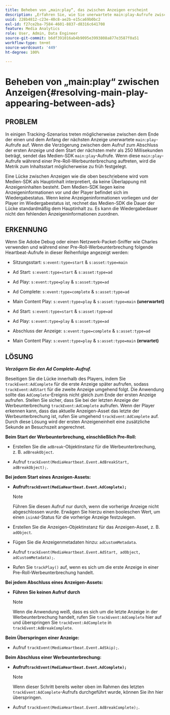 ```yaml
---
title: Beheben von „main:play“, das zwischen Anzeigen erscheint
description: „Erfahren Sie, wie Sie unerwartete main:play-Aufrufe zwischen Anzeigen behandeln.“
uuid: 228b4812-c23e-40c8-ae2b-e15ca69b0bc2
exl-id: f27ce2ba-7584-4601-8837-d8316c641708
feature: Media Analytics
role: User, Admin, Data Engineer
source-git-commit: b6df391016ab4b9095e3993808a877e3587f0a51
workflow-type: tm+mt
source-wordcount: '449'
ht-degree: 100%

---
```


# Beheben von „main:play“ zwischen Anzeigen{#resolving-main-play-appearing-between-ads}

## PROBLEM

In einigen Tracking-Szenarios treten möglicherweise zwischen dem Ende der einen und dem Anfang der nächsten Anzeige unerwartete `main:play`-Aufrufe auf. Wenn die Verzögerung zwischen dem Aufruf zum Abschluss der ersten Anzeige und dem Start der nächsten mehr als 250 Millisekunden beträgt, sendet das Medien-SDK `main:play`-Aufrufe. Wenn diese `main:play`-Aufrufe während einer Pre-Roll-Werbeunterbrechung auftreten, wird die Metrik zum Inhaltsstart möglicherweise zu früh festgelegt.

Eine Lücke zwischen Anzeigen wie die oben beschriebene wird vom Medien-SDK als Hauptinhalt interpretiert, da keine Überlappung mit Anzeigeninhalten besteht. Dem Medien-SDK liegen keine Anzeigeninformationen vor und der Player befindet sich im Wiedergabestatus. Wenn keine Anzeigeninformationen vorliegen und der Player im Wiedergabestatus ist, rechnet das Medien-SDK die Dauer der Lücke standardmäßig dem Hauptinhalt zu. Es kann die Wiedergabedauer nicht den fehlenden Anzeigeninformationen zuordnen.

## ERKENNUNG

Wenn Sie Adobe Debug oder einen Netzwerk-Packet-Sniffer wie Charles verwenden und während einer Pre-Roll-Werbeunterbrechung folgende Heartbeat-Aufrufe in dieser Reihenfolge angezeigt werden:

* Sitzungsstart: `s:event:type=start` &amp; `s:asset:type=main`
* Ad Start: `s:event:type=start` &amp; `s:asset:type=ad`
* Ad Play: `s:event:type=play` &amp; `s:asset:type=ad`
* Ad Complete: `s:event:type=complete` &amp; `s:asset:type=ad`
* Main Content Play: `s:event:type=play` &amp; `s:asset:type=main` **(unerwartet)**

* Ad Start: `s:event:type=start` &amp; `s:asset:type=ad`
* Ad Play: `s:event:type=play` &amp; `s:asset:type=ad`
* Abschluss der Anzeige: `s:event:type=complete` &amp; `s:asset:type=ad`
* Main Content Play: `s:event:type=play` &amp; `s:asset:type=main` **(erwartet)**

## LÖSUNG

***Verzögern Sie den Ad Complete-Aufruf.***

Beseitigen Sie die Lücke innerhalb des Players, indem Sie `trackEvent:AdComplete` für die erste Anzeige später aufrufen, sodass `trackEvent:AdStart` für die zweite Anzeige umgehend folgt. Die Anwendung sollte das `AdComplete`-Ereignis nicht gleich zum Ende der ersten Anzeige aufrufen. Stellen Sie sicher, dass Sie bei der letzten Anzeige der Werbeunterbrechung `trackEvent:AdComplete` aufrufen. Wenn der Player erkennen kann, dass das aktuelle Anzeigen-Asset das letzte der Werbeunterbrechung ist, rufen Sie umgehend `trackEvent:AdComplete` auf. Durch diese Lösung wird der ersten Anzeigeneinheit eine zusätzliche Sekunde an Besuchszeit angerechnet.

**Beim Start der Werbeunterbrechung, einschließlich Pre-Roll:**

* Erstellen Sie die `adBreak`-Objektinstanz für die Werbeunterbrechung, z. B. `adBreakObject`.

* Aufruf `trackEvent(MediaHeartbeat.Event.AdBreakStart, adBreakObject);`.

**Bei jedem Start eines Anzeigen-Assets:**

* **Aufruf`trackEvent(MediaHeartbeat.Event.AdComplete);`**

   >[!NOTE]
   >
   >Führen Sie diesen Aufruf nur durch, wenn die vorherige Anzeige nicht abgeschlossen wurde. Erwägen Sie hierzu einen booleschen Wert, um einen `isinAd`-Status für die vorherige Anzeige festzulegen.

* Erstellen Sie die Anzeigen-Objektinstanz für das Anzeigen-Asset, z. B. `adObject`.
* Fügen Sie die Anzeigenmetadaten hinzu: `adCustomMetadata`.
* Aufruf `trackEvent(MediaHeartbeat.Event.AdStart, adObject, adCustomMetadata);`.
* Rufen Sie `trackPlay()` auf, wenn es sich um die erste Anzeige in einer Pre-Roll-Werbeunterbrechung handelt.

**Bei jedem Abschluss eines Anzeigen-Assets:**

* **Führen Sie keinen Aufruf durch**

   >[!NOTE]
   >
   >Wenn die Anwendung weiß, dass es sich um die letzte Anzeige in der Werbeunterbrechung handelt, rufen Sie `trackEvent:AdComplete` hier auf und überspringen Sie `trackEvent:AdComplete` in `trackEvent:AdBreakComplete`.

**Beim Überspringen einer Anzeige:**

* Aufruf `trackEvent(MediaHeartbeat.Event.AdSkip);`.

**Beim Abschluss einer Werbeunterbrechung:**

* **Aufruf`trackEvent(MediaHeartbeat.Event.AdComplete);`**

   >[!NOTE]
   >
   >Wenn dieser Schritt bereits weiter oben im Rahmen des letzten `trackEvent:AdComplete`-Aufrufs durchgeführt wurde, können Sie ihn hier überspringen.

* Aufruf `trackEvent(MediaHeartbeat.Event.AdBreakComplete);`.
